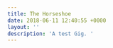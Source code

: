 ```yaml
---
title: The Horseshoe
date: 2018-06-11 12:40:55 +0000
layout: ''
description: 'A test Gig. '
---
```

